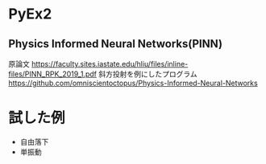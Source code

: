 # PyEx2
## Physics Informed Neural Networks(PINN)
原論文 https://faculty.sites.iastate.edu/hliu/files/inline-files/PINN_RPK_2019_1.pdf
斜方投射を例にしたプログラム https://github.com/omniscientoctopus/Physics-Informed-Neural-Networks

# 試した例
- 自由落下
- 単振動
